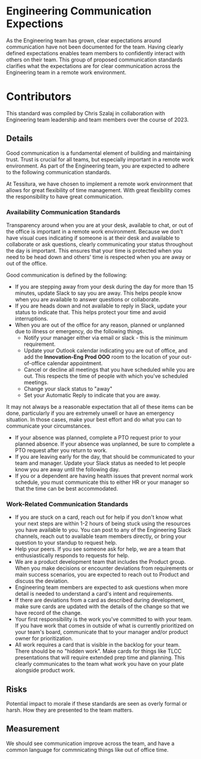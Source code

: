 # Engineering Communication Expections #
As the Engineering team has grown, clear expectations around communication have not been documented for the team. Having clearly defined expectations enables team members to confidently interact with others on their team. This group of proposed communication standards clarifies what the expectations are for clear communication across the Engineering team in a remote work environment. 

# Contributors
This standard was compiled by Chris Szalaj in collaboration with Engineering team leadership and team members over the course of 2023. 

## Details
Good communication is a fundamental element of building and maintaining trust. Trust is crucial for all teams, but especially important in a remote work environment. As part of the Engineering team, you are expected to adhere to the following communication standards. 

At Tessitura, we have chosen to implement a remote work environment that allows for great flexibility of time management. With great flexibility comes the responsibility to have great communication.

### Availability Communication Standards
Transparency around when you are at your desk, available to chat, or out of the office is important in a remote work environment. Because we don't have visual cues indicating if someone is at their desk and available to collaborate or ask questions, clearly communicating your status throughout the day is important. This ensures that your time is protected when you need to be head down and others' time is respected when you are away or out of the office.

Good communication is defined by the following:

* If you are stepping away from your desk during the day for more than 15 minutes, update Slack to say you are away. This helps people know when you are available to answer questions or collaborate.
* If you are heads down and not available to reply in Slack, update your status to indicate that. This helps protect your time and avoid interruptions.  
* When you are out of the office for any reason, planned or unplanned due to illness or emergency, do the following things. 
    * Notify your manager either via email or slack - this is the minimum requirement. 
    * Update your Outlook calendar indicating you are out of office, and add the **Innovation-Eng Prod OOO** room to the location of your out-of-office calendar appointment.
    * Cancel or decline all meetings that you have scheduled while you are out. This respects the time of people with which you've scheduled meetings.
    * Change your slack status to "away"
    * Set your Automatic Reply to indicate that you are away. 

It may not always be a reasonable expectation that all of these items can be done, particularly if you are extremely unwell or have an emergency situation. In those cases, make your best effort and do what you can to communicate your circumstances.

* If your absence was planned, complete a PTO request prior to your planned absence. If your absence was unplanned, be sure to complete a PTO request after you return to work. 
* If you are leaving early for the day, that should be communicated to your team and manager. Update your Slack status as needed to let people know you are away until the following day. 
* If you or a dependent are having health issues that prevent normal work schedule, you must communicate this to either HR or your manager so that the time can be best accommodated. 

### Work-Related Communication Standards
* If you are stuck on a card, reach out for help if you don't know what your next steps are within 1-2 hours of being stuck using the resources you have available to you. You can post to any of the Engineering Slack channels, reach out to available team members directly, or bring your question to your standup to request help.
* Help your peers. If you see someone ask for help, we are a team that enthusiastically responds to requests for help.
* We are a product development team that includes the Product group. When you make decisions or encounter deviations from requirements or main success scenarios, you are expected to reach out to Product and discuss the deviation. 
* Engineering team members are expected to ask questions when more detail is needed to understand a card's intent and requirements. 
* If there are deviations from a card as described during development, make sure cards are updated with the details of the change so that we have record of the change.
* Your first responsibility is the work you've committed to with your team. If you have work that comes in outside of what is currently prioritized on your team's board, communicate that to your manager and/or product owner for prioritization. 
* All work requires a card that is visible in the backlog for your team. There should be no "hidden work". Make cards for things like TLCC presentations that will require extended prep time and planning. This clearly communicates to the team what work you have on your plate alongside product work. 

## Risks ##
Potential impact to morale if these standards are seen as overly formal or harsh. How they are presented to the team matters.

## Measurement ##
We should see communication improve across the team, and have a common language for commnicating things like out of office time. 
